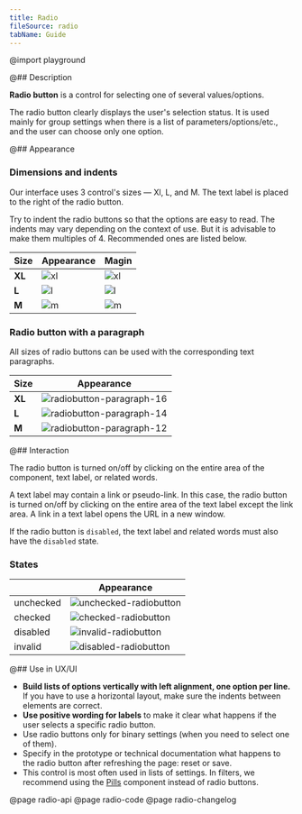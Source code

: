 ```yaml
---
title: Radio
fileSource: radio
tabName: Guide
---
```


@import playground

@## Description

**Radio button** is a control for selecting one of several values/options.

The radio button clearly displays the user's selection status. It is used mainly for group settings when there is a list of parameters/options/etc., and the user can choose only one option.

@## Appearance

### Dimensions and indents

Our interface uses 3 control's sizes — Xl, L, and M. The text label is placed to the right of the radio button.

Try to indent the radio buttons so that the options are easy to read. The indents may vary depending on the context of use. But it is advisable to make them multiples of 4. Recommended ones are listed below.

| Size   | Appearance                        | Magin                                |
| ------ | --------------------------------- | ------------------------------------ |
| **XL** | ![xl](static/radio-padding-4.png) | ![xl](static/@1xradio-vert-20px.png) |
| **L**  | ![l](static/radio-padding-5.png)  | ![l](static/@1xradio-vert-16px.png)  |
| **M**  | ![m](static/radio-padding-6.png)  | ![m](static/@1xradio-vert-12px.png)  |

### Radio button with a paragraph

All sizes of radio buttons can be used with the corresponding text paragraphs.

| Size   | Appearance                                                 |
| ------ | ---------------------------------------------------------- |
| **XL** | ![radiobutton-paragraph-16](static/@1xparagraph-120px.png) |
| **L**  | ![radiobutton-paragraph-14](static/@1xparagraph-16px.png)  |
| **M**  | ![radiobutton-paragraph-12](static/@1xparagraph-12px.png)  |

@## Interaction

The radio button is turned on/off by clicking on the entire area of the component, text label, or related words.

A text label may contain a link or pseudo-link. In this case, the radio button is turned on/off by clicking on the entire area of the text label except the link area. A link in a text label opens the URL in a new window.

If the radio button is `disabled`, the text label and related words must also have the `disabled` state.

### States

|           | Appearance                                        |
| --------- | ------------------------------------------------- |
| unchecked | ![unchecked-radiobutton](static/radiobutton1.png) |
| checked   | ![checked-radiobutton](static/radiobutton2.png)   |
| disabled  | ![invalid-radiobutton](static/radiobutton3.png)   |
| invalid   | ![disabled-radiobutton](static/radiobutton4.png)  |

@## Use in UX/UI

- **Build lists of options vertically with left alignment, one option per line.** If you have to use a horizontal layout, make sure the indents between elements are correct.
- **Use positive wording for labels** to make it clear what happens if the user selects a specific radio button.
- Use radio buttons only for binary settings (when you need to select one of them).
- Specify in the prototype or technical documentation what happens to the radio button after refreshing the page: reset or save.
- This control is most often used in lists of settings. In filters, we recommend using the [Pills](/components/pills/) component instead of radio buttons.

@page radio-api
@page radio-code
@page radio-changelog
